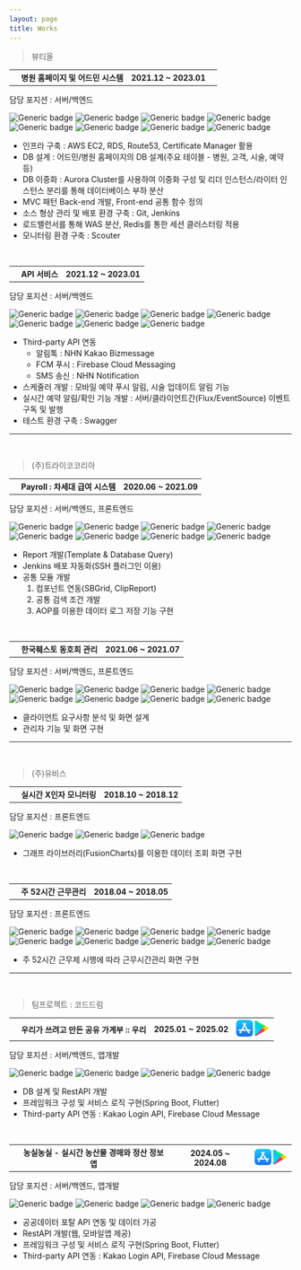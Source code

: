 ```yaml
---
layout: page
title: Works
---
```


> 뷰티올
> <br>

<table>
    <th class="th-basic2"><i class="fas fa-book"></i></th>
	<th>병원 홈페이지 및 어드민 시스템</th>
    <th class="th-basic">2021.12 ~ 2023.01</th> 
    <th></th>   
</table>
<span class="works-position">
    <i class="fas fa-check"></i>
    <span>담당 포지션</span> : 서버/백엔드
</span>

![Generic badge](https://img.shields.io/badge/-SpringBoot-99ff99?style=flat&logo=spring&logoColor=black) ![Generic badge](https://img.shields.io/badge/-JAVA-cce6ff?style=flat&logo=java&logoColor=black) ![Generic badge](https://img.shields.io/badge/-Javascript-cce6ff?style=flat&logo=javascript&logoColor=black) ![Generic badge](https://img.shields.io/badge/-JSP-cce6ff?style=flat&logo=jsp&logoColor=black) ![Generic badge](https://img.shields.io/badge/-MyBatis-80c1ff?style=flat&logo=mybatis&logoColor=black) ![Generic badge](https://img.shields.io/badge/-MySQL-FA5C5C?style=flat&logo=mysql&logoColor=white)
![Generic badge](https://img.shields.io/badge/-Git-654FF0?style=flat&logo=git&logoColor=white) ![Generic badge](https://img.shields.io/badge/-Jenkins-654FF0?style=flat&logo=JENKINS&logoColor=white)

- 인프라 구축 : AWS EC2, RDS, Route53, Certificate Manager 활용
- DB 설계 : 어드민/병원 홈페이지의 DB 설계(주요 테이블 - 병원, 고객, 시술, 예약 등)
- DB 이중화 : Aurora Cluster를 사용하여 이중화 구성 및 리더 인스턴스/라이터 인스턴스 분리를 통해 데이터베이스 부하 분산
- MVC 패턴 Back-end 개발, Front-end 공통 함수 정의
- 소스 형상 관리 및 배포 환경 구축 : Git, Jenkins
- 로드밸런서를 통해 WAS 분산, Redis를 통한 세션 클러스터링 적용
- 모니터링 환경 구축 : Scouter

<br>

<table>
    <th class="th-basic2"><i class="fas fa-book"></i></th>
	<th>API 서비스</th>
    <th class="th-basic">2021.12 ~ 2023.01</th>    
</table>
<span class="works-position">
    <i class="fas fa-check"></i>
    <span>담당 포지션</span> : 서버/백엔드
</span>

![Generic badge](https://img.shields.io/badge/-SpringBoot-99ff99?style=flat&logo=spring&logoColor=black) ![Generic badge](https://img.shields.io/badge/-JAVA-cce6ff?style=flat&logo=java&logoColor=black) ![Generic badge](https://img.shields.io/badge/-JPA-80c1ff?style=flat&logo=jpa&logoColor=black) ![Generic badge](https://img.shields.io/badge/-MyBatis-80c1ff?style=flat&logo=mybatis&logoColor=black) ![Generic badge](https://img.shields.io/badge/-MySQL-FA5C5C?style=flat&logo=mysql&logoColor=white)
![Generic badge](https://img.shields.io/badge/-Git-654FF0?style=flat&logo=git&logoColor=white) ![Generic badge](https://img.shields.io/badge/-Jenkins-654FF0?style=flat&logo=JENKINS&logoColor=white)

- Third-party API 연동
  - 알림톡 : NHN Kakao Bizmessage
  - FCM 푸시 : Firebase Cloud Messaging
  - SMS 송신 : NHN Notification
- 스케줄러 개발 : 모바일 예약 푸시 알림, 시술 업데이트 알림 기능
- 실시간 예약 알림/확인 기능 개발 : 서버/클라이언트간(Flux/EventSource) 이벤트 구독 및 발행
- 테스트 환경 구축 : Swagger

---

<br>

> (주)트라이코코리아
> <br>

<table>
    <th class="th-basic2"><i class="fas fa-book"></i></th>
	<th>Payroll : 차세대 급여 시스템</th>
    <th class="th-basic">2020.06 ~ 2021.09</th>    
</table>
<span class="works-position">
    <i class="fas fa-check"></i>
    <span>담당 포지션</span> : 서버/백엔드, 프론트엔드
</span>

![Generic badge](https://img.shields.io/badge/-SpringFramework-99ff99?style=flat&logo=spring&logoColor=black) ![Generic badge](https://img.shields.io/badge/-JAVA-cce6ff?style=flat&logo=java&logoColor=black) ![Generic badge](https://img.shields.io/badge/-jquery-cce6ff?style=flat&logo=jquery&logoColor=black) ![Generic badge](https://img.shields.io/badge/-JSP-cce6ff?style=flat&logo=jsp&logoColor=black) ![Generic badge](https://img.shields.io/badge/-MyBatis-80c1ff?style=flat&logo=mybatis&logoColor=black) ![Generic badge](https://img.shields.io/badge/-Oracle-FA5C5C?style=flat&logo=oracle&logoColor=white)
![Generic badge](https://img.shields.io/badge/-SVN-654FF0?style=flat&logo=subversion&logoColor=white) ![Generic badge](https://img.shields.io/badge/-Jenkins-654FF0?style=flat&logo=JENKINS&logoColor=white)

- Report 개발(Template & Database Query)
- Jenkins 배포 자동화(SSH 플러그인 이용)
- 공통 모듈 개발
  1. 컴포넌트 연동(SBGrid, ClipReport)
  2. 공통 검색 조건 개발
  3. AOP를 이용한 데이터 로그 저장 기능 구현

<br>

<table>
    <th class="th-basic2"><i class="fas fa-book"></i></th>
	<th>한국훼스토 동호회 관리</th>
    <th class="th-basic">2021.06 ~ 2021.07</th>    
</table>
<span class="works-position">
    <i class="fas fa-check"></i>
    <span>담당 포지션</span> : 서버/백엔드, 프론트엔드
</span>

![Generic badge](https://img.shields.io/badge/-SpringFramework-99ff99?style=flat&logo=spring&logoColor=black) ![Generic badge](https://img.shields.io/badge/-JAVA-cce6ff?style=flat&logo=java&logoColor=black) ![Generic badge](https://img.shields.io/badge/-jquery-cce6ff?style=flat&logo=jquery&logoColor=black) ![Generic badge](https://img.shields.io/badge/-JSP-cce6ff?style=flat&logo=jsp&logoColor=black) ![Generic badge](https://img.shields.io/badge/-MyBatis-80c1ff?style=flat&logo=mybatis&logoColor=black) ![Generic badge](https://img.shields.io/badge/-Oracle-FA5C5C?style=flat&logo=oracle&logoColor=white)
![Generic badge](https://img.shields.io/badge/-SVN-654FF0?style=flat&logo=subversion&logoColor=white) ![Generic badge](https://img.shields.io/badge/-Jenkins-654FF0?style=flat&logo=JENKINS&logoColor=white)

- 클라이언트 요구사항 분석 및 화면 설계
- 관리자 기능 및 화면 구현

---

<br>

> (주)유비스
> <br>

<table>
    <th class="th-basic2"><i class="fas fa-book"></i></th>
	<th>실시간 X인자 모니터링</th>
    <th class="th-basic">2018.10 ~ 2018.12</th>    
</table>
<span class="works-position">
    <i class="fas fa-check"></i>
    <span>담당 포지션</span> : 프론트엔드
</span>

![Generic badge](https://img.shields.io/badge/-ASP-cce6ff?style=flat&logo=ASP&logoColor=black) ![Generic badge](https://img.shields.io/badge/-Javascript-cce6ff?style=flat&logo=javascript&logoColor=black) ![Generic badge](https://img.shields.io/badge/-MSSQL-FA5C5C?style=flat&logo=MSSQL&logoColor=white)

- 그래프 라이브러리(FusionCharts)를 이용한 데이터 조회 화면 구현

<br>

<table>
    <th class="th-basic2"><i class="fas fa-book"></i></th>
	<th>주 52시간 근무관리</th>
    <th class="th-basic">2018.04 ~ 2018.05</th>    
</table>
<span class="works-position">
    <i class="fas fa-check"></i>
    <span>담당 포지션</span> : 프론트엔드
</span>

![Generic badge](https://img.shields.io/badge/-SpringFramework-99ff99?style=flat&logo=spring&logoColor=black) ![Generic badge](https://img.shields.io/badge/-JAVA-cce6ff?style=flat&logo=java&logoColor=black) ![Generic badge](https://img.shields.io/badge/-Javascript-cce6ff?style=flat&logo=javascript&logoColor=black) ![Generic badge](https://img.shields.io/badge/-JSP-cce6ff?style=flat&logo=jsp&logoColor=black) ![Generic badge](https://img.shields.io/badge/-MyBatis-80c1ff?style=flat&logo=mybatis&logoColor=black) ![Generic badge](https://img.shields.io/badge/-Oracle-FA5C5C?style=flat&logo=oracle&logoColor=white)
![Generic badge](https://img.shields.io/badge/-SVN-654FF0?style=flat&logo=subversion&logoColor=white) ![Generic badge](https://img.shields.io/badge/-Jenkins-654FF0?style=flat&logo=JENKINS&logoColor=white)

- 주 52시간 근무제 시행에 따라 근무시간관리 화면 구현

---

<br>

> 팀프로젝트 : 코드드림
> <br>

<table>    
    <th class="th-basic2"><i class="fas fa-book"></i></th>
    <th>우리가 쓰려고 만든 공유 가계부 :: 우리</th>
    <th class="th-basic">2025.01 ~ 2025.02</th>                      
    <th>
        <div style="display: flex;">
            <a class="works-store" target="_blank" href="https://apps.apple.com/kr/app/%EC%9A%B0%EB%A6%AC%EA%B0%80-%EC%93%B0%EB%A0%A4%EA%B3%A0-%EB%A7%8C%EB%93%A0-%EA%B3%B5%EC%9C%A0-%EA%B0%80%EA%B3%84%EB%B6%80-%EC%9A%B0%EB%A6%AC/id6741584456"><img src='/assets/img/profile/appstore-m.png' width=30></a>
            <a class="works-store" target="_blank" href="https://play.google.com/store/apps/details?id=com.app.woogong"><img src='/assets/img/profile/playstore-m.png' width=30></a>
        </div>
    </th>
</table>
<span class="works-position">
    <i class="fas fa-check"></i>
    <span>담당 포지션</span> : 서버/백엔드, 앱개발
</span>

![Generic badge](https://img.shields.io/badge/-SpringBoot-99ff99?style=flat&logo=spring&logoColor=black) ![Generic badge](https://img.shields.io/badge/-JAVA-cce6ff?style=flat&logo=java&logoColor=black)
![Generic badge](https://img.shields.io/badge/-Flutter-99ff99?style=flat&logo=Flutter&logoColor=black) ![Generic badge](https://img.shields.io/badge/-Dart-cce6ff?style=flat&logo=Dart&logoColor=black)

- DB 설계 및 RestAPI 개발
- 프레임워크 구성 및 서비스 로직 구현(Spring Boot, Flutter)
- Third-party API 연동 : Kakao Login API, Firebase Cloud Message

<br>

<table>    
    <th class="th-basic2"><i class="fas fa-book"></i></th>
    <th>농실농실 - 실시간 농산물 경매와 정산 정보앱</th>
    <th class="th-basic">2024.05 ~ 2024.08</th>                      
    <th>
        <div style="display: flex;">
            <a class="works-store" target="_blank" href="https://apps.apple.com/kr/app/%EB%86%8D%EC%8B%A4%EB%86%8D%EC%8B%A4-%EC%8B%A4%EC%8B%9C%EA%B0%84-%EB%86%8D%EC%82%B0%EB%AC%BC-%EA%B2%BD%EB%A7%A4%EC%99%80-%EC%A0%95%EC%82%B0-%EC%A0%95%EB%B3%B4%EC%95%B1/id6502695879"><img src='/assets/img/profile/appstore-m.png' width=30></a>
            <a class="works-store" target="_blank" href="https://play.google.com/store/apps/details?id=com.app.nongsil"><img src='/assets/img/profile/playstore-m.png' width=30></a>
        </div>
    </th>
</table>
<span class="works-position">
    <i class="fas fa-check"></i>
    <span>담당 포지션</span> : 서버/백엔드, 앱개발
</span>

![Generic badge](https://img.shields.io/badge/-SpringBoot-99ff99?style=flat&logo=spring&logoColor=black) ![Generic badge](https://img.shields.io/badge/-JAVA-cce6ff?style=flat&logo=java&logoColor=black)
![Generic badge](https://img.shields.io/badge/-Flutter-99ff99?style=flat&logo=Flutter&logoColor=black) ![Generic badge](https://img.shields.io/badge/-Dart-cce6ff?style=flat&logo=Dart&logoColor=black)

- 공공데이터 포탈 API 연동 및 데이터 가공
- RestAPI 개발(웹, 모바일앱 제공)
- 프레임워크 구성 및 서비스 로직 구현(Spring Boot, Flutter)
- Third-party API 연동 : Kakao Login API, Firebase Cloud Message

